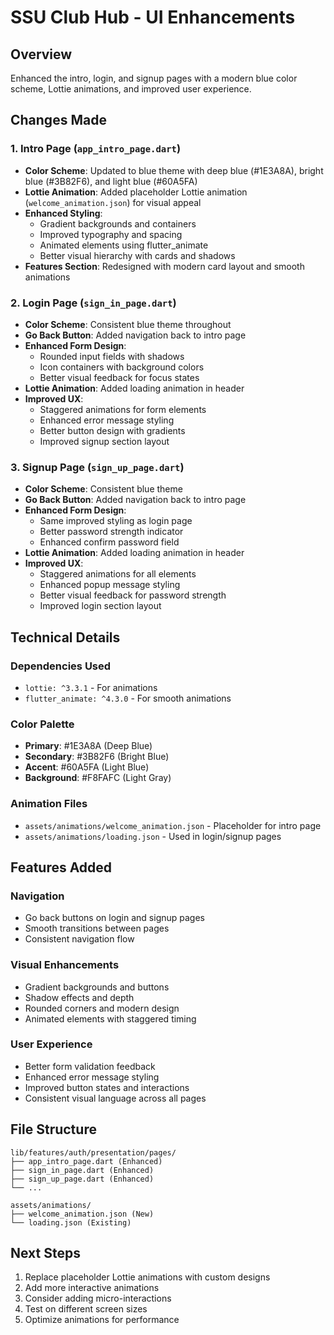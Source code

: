 # SSU Club Hub - UI Enhancements

## Overview
Enhanced the intro, login, and signup pages with a modern blue color scheme, Lottie animations, and improved user experience.

## Changes Made

### 1. Intro Page (`app_intro_page.dart`)
- **Color Scheme**: Updated to blue theme with deep blue (#1E3A8A), bright blue (#3B82F6), and light blue (#60A5FA)
- **Lottie Animation**: Added placeholder Lottie animation (`welcome_animation.json`) for visual appeal
- **Enhanced Styling**: 
  - Gradient backgrounds and containers
  - Improved typography and spacing
  - Animated elements using flutter_animate
  - Better visual hierarchy with cards and shadows
- **Features Section**: Redesigned with modern card layout and smooth animations

### 2. Login Page (`sign_in_page.dart`)
- **Color Scheme**: Consistent blue theme throughout
- **Go Back Button**: Added navigation back to intro page
- **Enhanced Form Design**:
  - Rounded input fields with shadows
  - Icon containers with background colors
  - Better visual feedback for focus states
- **Lottie Animation**: Added loading animation in header
- **Improved UX**:
  - Staggered animations for form elements
  - Enhanced error message styling
  - Better button design with gradients
  - Improved signup section layout

### 3. Signup Page (`sign_up_page.dart`)
- **Color Scheme**: Consistent blue theme
- **Go Back Button**: Added navigation back to intro page
- **Enhanced Form Design**:
  - Same improved styling as login page
  - Better password strength indicator
  - Enhanced confirm password field
- **Lottie Animation**: Added loading animation in header
- **Improved UX**:
  - Staggered animations for all elements
  - Enhanced popup message styling
  - Better visual feedback for password strength
  - Improved login section layout

## Technical Details

### Dependencies Used
- `lottie: ^3.3.1` - For animations
- `flutter_animate: ^4.3.0` - For smooth animations

### Color Palette
- **Primary**: #1E3A8A (Deep Blue)
- **Secondary**: #3B82F6 (Bright Blue)
- **Accent**: #60A5FA (Light Blue)
- **Background**: #F8FAFC (Light Gray)

### Animation Files
- `assets/animations/welcome_animation.json` - Placeholder for intro page
- `assets/animations/loading.json` - Used in login/signup pages

## Features Added

### Navigation
- Go back buttons on login and signup pages
- Smooth transitions between pages
- Consistent navigation flow

### Visual Enhancements
- Gradient backgrounds and buttons
- Shadow effects and depth
- Rounded corners and modern design
- Animated elements with staggered timing

### User Experience
- Better form validation feedback
- Enhanced error message styling
- Improved button states and interactions
- Consistent visual language across all pages

## File Structure
```
lib/features/auth/presentation/pages/
├── app_intro_page.dart (Enhanced)
├── sign_in_page.dart (Enhanced)
├── sign_up_page.dart (Enhanced)
└── ...

assets/animations/
├── welcome_animation.json (New)
└── loading.json (Existing)
```

## Next Steps
1. Replace placeholder Lottie animations with custom designs
2. Add more interactive animations
3. Consider adding micro-interactions
4. Test on different screen sizes
5. Optimize animations for performance 